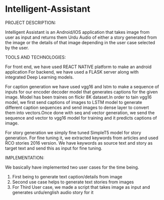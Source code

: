 # Intelligent-Assistant

PROJECT DESCRIPTION:

  Intelligent Assistant is an Android/IOS application that takes image from user as input and returns them Urdu Audio of either a story generated from the image or the details of that image depending in the user case selected by the user.

TOOLS AND TECHNOLOGIES: 

  For front end, we have used REACT NATIVE platform to make an android application
  For backend, we have used a FLASK server along with integrated Deep Learning models.
  
  For caption generation we have used vgg16 and lstm to make a sequence of inputs for our encoder decoder model that generates captions for the given     image. Model has been traines on flickr 8K dataset.In order to tain vgg16 model, we first send captions of images to LSTM model to generate         different caption sequences and send images to dense layer to convert them into vectors.Once done with seq and vector generation, we send the sequence and vector to vgg16 model for training and it predicts captions of image.

  For story generation we simply fine tuned SimpleT5 model for story generation. For fine tuning it, we extracted keywords from articles and used RCO stories 2016 version. We have keywords as source text and story as target text and send this as input for fine tuning.  

  
IMPLEMENTATION:

  We basically have implemented two user cases for the time being.
  1) First being to generate text caption/details from image
  2) Second use case helps to generate text stories from images
  3) For Third User case, we made a script that takes image as input and generates urdu/english audio story for it

  


